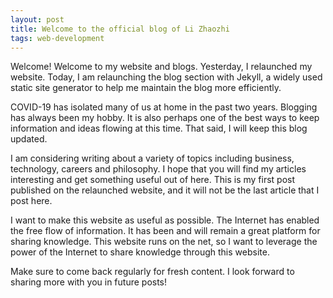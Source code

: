 ```yaml
---
layout: post
title: Welcome to the official blog of Li Zhaozhi
tags: web-development
---
```


Welcome! Welcome to my website and blogs. Yesterday, I relaunched my website. Today, I am relaunching the blog section with Jekyll, a widely used static site generator to help me maintain the blog more efficiently.

COVID-19 has isolated many of us at home in the past two years. Blogging has always been my hobby. It is also perhaps one of the best ways to keep information and ideas flowing at this time. That said, I will keep this blog updated. 

I am considering writing about a variety of topics including business, technology, careers and philosophy. I hope that you will find my articles interesting and get something useful out of here. This is my first post published on the relaunched website, and it will not be the last article that I post here. 

I want to make this website as useful as possible. The Internet has enabled the free flow of information. It has been and will remain a great platform for sharing knowledge. This website runs on the net, so I want to leverage the power of the Internet to share knowledge through this website.

Make sure to come back regularly for fresh content. I look forward to sharing more with you in future posts! 
